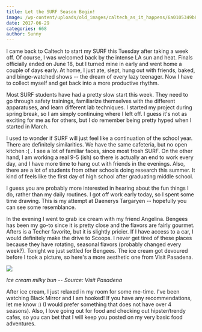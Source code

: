 ```yaml
---
title: Let the SURF Season Begin!
image: /wp-content/uploads/old_images/caltech_as_it_happens/6a0105349b8251970b01b8d28f852d970c.jpg
date: 2017-06-29
categories: 668
author: Sunny
---
```






I came back to Caltech to start my SURF this Tuesday after taking a week off. Of course, I was welcomed back by the intense LA sun and heat. Finals officially ended on June 18, but I turned mine in early and went home a couple of days early. At home, I just ate, slept, hung out with friends, baked, and binge-watched shows -- the dream of every lazy teenager. Now I have to collect myself and get back into a more productive rhythm.



Most SURF students have had a pretty slow start this week. They need to go through safety trainings, familiarize themselves with the different apparatuses, and learn different lab techniques. I started my project during spring break, so I am simply continuing where I left off. I guess it's not as exciting for me as for others, but I do remember being pretty hyped when I started in March.



I used to wonder if SURF will just feel like a continuation of the school year. There are definitely similarities. We have the same cafeteria, but no open kitchen :( . I see a lot of familiar faces, since most frosh SURF. On the other hand, I am working a real 9-5 (ish) so there is actually an end to work every day, and I have more time to hang out with friends in the evenings. Also, there are a lot of students from other schools doing research this summer. It kind of feels like the first day of high school after graduating middle school.



I guess you are probably more interested in hearing about the fun things I do, rather than my daily routines. I got off work early today, so I spent some time drawing. This is my attempt at Daenerys Targaryen -- hopefully you can see some resemblance.





In the evening I went to grab ice cream with my friend Angelina. Bengees has been my go-to since it is pretty close and the flavors are fairly gourmet. Afters is a Techer favorite, but it is slightly pricier. If I have access to a car, I would definitely make the drive to Scoops. I never get tired of these places because they have rotating, seasonal flavors (probably changed every week?). Tonight we just settled for Bengees. The ice cream got devoured before I took a picture, so here's a more aesthetic one from Visit Pasadena.



![](/old_images/caltech_as_it_happens/6a0105349b8251970b01b8d28f8500970c.jpg)










































*Ice cream milky bun -- Source: Visit Pasadena*



After ice cream, I just relaxed in my room for some me-time. I've been watching Black Mirror and I am hooked! If you have any recommendations, let me know :) (I would prefer something that does not have over 4 seasons). Also, I love going out for food and checking out hipster/trendy cafes, so you can bet that I will keep you posted on my very basic food adventures.

